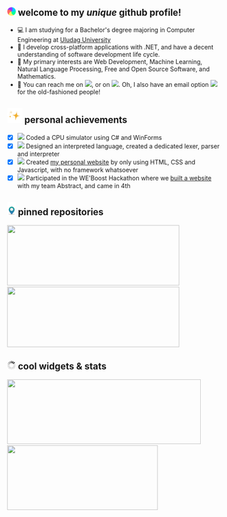## <img src="https://raw.githubusercontent.com/fybalaban/fybalaban/master/welcome.gif" width="20px"> welcome to my _unique_ github profile!

 - 💻 I am studying for a Bachelor's degree majoring in Computer Engineering at [Uludag University](http://uludag.edu.tr/ "Website of my university")
 - 🥼 I develop cross-platform applications with .NET, and have a decent understanding of software development life cycle.
 - 📜 My primary interests are Web Development, Machine Learning, Natural Language Processing, Free and Open Source Software, and Mathematics.
 - 🔎 You can reach me on [<img src="https://cdn.svgporn.com/logos/twitter.svg" width="20px">](https://twitter.com/feritdegil "My Twitter Profile"), or on [<img src="https://cdn.svgporn.com/logos/linkedin-icon.svg" width="20px">](https://www.linkedin.com/in/ferityigitbalaban/ "My LinkedIn Profile"). Oh, I also have an email option [<img src="https://cdn.svgporn.com/logos/google-gmail.svg" width="20px">](mailto:ferityigitbalaban@gmail.com "Send me an email!") for the old-fashioned people!

## <img src="https://raw.githubusercontent.com/fybalaban/fybalaban/main/sparkles.gif" width="35px"> personal achievements

 - [x] <img src="https://img.icons8.com/fluency/48/000000/smartphone-cpu.png" width="20px"/> Coded a CPU simulator using C# and WinForms
 - [x] <img src="https://img.icons8.com/fluency/48/000000/source-code.png" width="20px"/> Designed an interpreted language, created a dedicated lexer, parser and interpreter
 - [x] <img src="https://img.icons8.com/fluency/48/000000/web-design.png" width="20px"/> Created [my personal website](https:/balaban.software/ "My website") by only using HTML, CSS and Javascript, with no framework whatsoever
 - [x] <img src="https://img.icons8.com/fluency/48/000000/trophy.png" width="20px"/> Participated in the WE'Boost Hackathon where we [built a website](https://github.com/fybalaban/weboost2022 "Repository of hackathon submission") with my team Abstract, and came in 4th

## <img src="https://raw.githubusercontent.com/fybalaban/fybalaban/master/pinned.gif" width="20px"> pinned repositories
<span>
    <img width="400px" height="140px" src="https://github-readme-stats.vercel.app/api/pin/?username=fybalaban&repo=sozluk&theme=slateorange&show_owner=true" />
    <img width="400px" height="140px" src="https://github-readme-stats.vercel.app/api/pin/?username=fybalaban&repo=weboost2022&theme=slateorange&show_owner=true" />
</span>

## <img src="https://raw.githubusercontent.com/fybalaban/fybalaban/master/stats.gif" width="20px"> cool widgets & stats 

<span>
    <img width="450px" height="150px" src="https://github-readme-stats.vercel.app/api?username=fybalaban&show_icons=true&line_height=24&hide=contribs&count_private=true&include_all_commits=true&theme=slateorange">
    <img width="350px" height="150px" src="https://github-readme-stats.vercel.app/api/top-langs/?username=fybalaban&layout=compact&theme=slateorange">
 </span>
